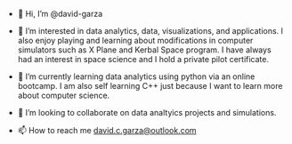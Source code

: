 - 👋 Hi, I’m @david-garza

- 👀 I’m interested in data analytics, data, visualizations, and applications. I also enjoy playing and learning about modifications in computer simulators such as X Plane and Kerbal Space program. I have always had an interest in space science and I hold a private pilot certificate.

- 🌱 I’m currently learning data analytics using python via an online bootcamp. I am also self learning C++ just because I want to learn more about computer science.

- 💞️ I’m looking to collaborate on data analtyics projects and simulations.

- 📫 How to reach me david.c.garza@outlook.com

<!---
david-garza/david-garza is a ✨ special ✨ repository because its `README.md` (this file) appears on your GitHub profile.
You can click the Preview link to take a look at your changes.
--->
